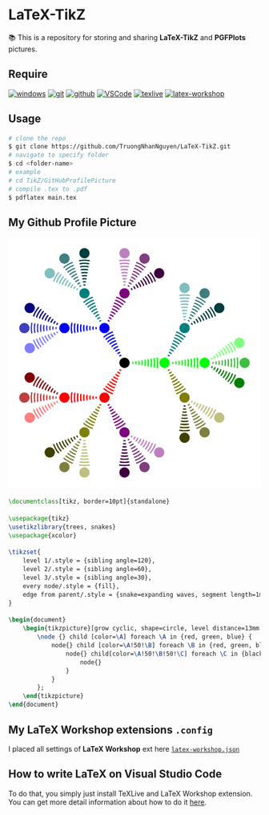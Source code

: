# LaTeX-TikZ

📚 This is a repository for storing and sharing **LaTeX-TikZ**  and **PGFPlots** pictures.

## Require

[![windows](https://img.shields.io/badge/windows-11-blue?logo=windows&logoColor=blue&labelColor=000000)](https://www.microsoft.com/en-us/windows?r=1)
[![git](https://img.shields.io/badge/Git-2.34.1.windows.1-f05032?logo=git&labelColor=000000)](https://git-scm.com/)
[![github](https://img.shields.io/badge/GitHub-000000?logo=github&logoColor=181717&labelColor=white)](https://github.com)
[![VSCode](https://img.shields.io/badge/Visual_Studio_Code-1.63.2-1f425f.svg?logo=visual-studio-code&logoColor=007acc&labelColor=000000)](https://code.visualstudio.com/)
[![texlive](https://img.shields.io/badge/TeXLive-2021-teal?logo=latex&logoColor=teal&labelColor=000000)](https://tug.org/texlive/)
[![latex-workshop](https://img.shields.io/badge/latex_workshop-8.23.0-007acc?logo=visual-studio-code&logoColor=007acc&labelColor=000000)](https://marketplace.visualstudio.com/items?itemName=James-Yu.latex-workshop)

## Usage

```sh
# clone the repo
$ git clone https://github.com/TruongNhanNguyen/LaTeX-TikZ.git
# navigate to specify folder
$ cd <folder-name>
# example
# cd TikZ/GitHubProfilePicture
# compile .tex to .pdf
$ pdflatex main.tex
```

## My Github Profile Picture

![github](TikZ/GitHubProfilePicture/github-profile-picture.png)

```latex
\documentclass[tikz, border=10pt]{standalone}

\usepackage{tikz}
\usetikzlibrary{trees, snakes}
\usepackage{xcolor}

\tikzset{
    level 1/.style = {sibling angle=120},
    level 2/.style = {sibling angle=60},
    level 3/.style = {sibling angle=30},
    every node/.style = {fill},
    edge from parent/.style = {snake=expanding waves, segment length=1mm, segment angle=10, very thick, draw}
}

\begin{document}
    \begin{tikzpicture}[grow cyclic, shape=circle, level distance=13mm ,cap=round]
        \node {} child [color=\A] foreach \A in {red, green, blue} {
            node{} child [color=\A!50!\B] foreach \B in {red, green, blue}{
                node{} child[color=\A!50!\B!50!\C] foreach \C in {black, gray, white}{
                    node{}
                }
            }
        };
    \end{tikzpicture}
\end{document}
```

## My LaTeX Workshop extensions `.config`

I placed all settings of **LaTeX Workshop** ext here
[`latex-workshop.json`](.config/latex-workshop.json)

## How to write LaTeX on Visual Studio Code

To do that, you simply just install TeXLive and LaTeX Workshop extension. You can get more detail information about how to do it [here](.config/install-latex-vscode.md).
